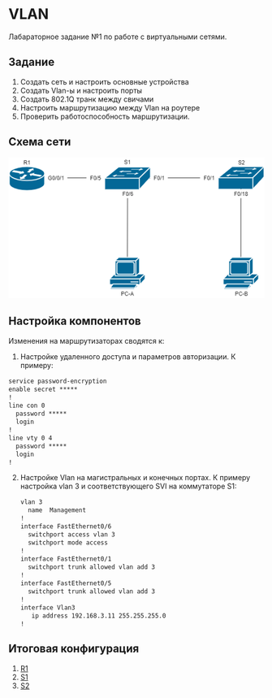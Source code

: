 <a id="chapter-0"></a>
# VLAN
Лабараторное задание №1 по работе с виртуальными сетями.

## Задание
1. Создать сеть и настроить основные устройства
2. Создать Vlan-ы и настроить порты
3. Создать 802.1Q транк между свичами
4. Настроить маршрутизацию между Vlan на роутере
5. Проверить работоспособность маршрутизации.

## Схема сети
![alt-текст](https://github.com/Thor-VR4/CCNA/blob/master/HomeWork/%231%20Vlan/Vlan.png "Стенд №1")

## Настройка компонентов
Изменения на маршрутизаторах сводятся к:
1. Настройке удаленного доступа и параметров авторизации.
   К примеру:
  ```
  service password-encryption
  enable secret *****
  !
  line con 0
    password *****
    login
  !
  line vty 0 4
    password *****
    login
  !
  ```
2. Настройке Vlan на магистральных и конечных портах. К примеру настройка vlan 3 и соответствующего SVI на коммутаторе S1:
    ```
    vlan 3
      name  Management
    !
    interface FastEthernet0/6
      switchport access vlan 3
      switchport mode access
    !
    interface FastEthernet0/1
      switchport trunk allowed vlan add 3
    !
    interface FastEthernet0/5
      switchport trunk allowed vlan add 3
    !
    interface Vlan3
       ip address 192.168.3.11 255.255.255.0
    !
    ```

## Итоговая конфигурация
1. [R1](https://github.com/Thor-VR4/CCNA/blob/master/HomeWork/%231%20Vlan/config/R1.txt)
1. [S1](https://github.com/Thor-VR4/CCNA/blob/master/HomeWork/%231%20Vlan/config/S1.txt)
1. [S2](https://github.com/Thor-VR4/CCNA/blob/master/HomeWork/%231%20Vlan/config/S2.txt)
